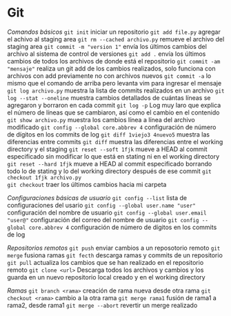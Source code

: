 # Git
_Comandos básicos_
`git init`                    iniciar un repositorio
`git add file.py`             agregar el achivo al staging area
`git rm --cached archivo.py`    remueve el archivo del staging area
`git commit -m "version 1"`   envía los últimos cambios del archivo al sistema de control de versiones
`git add .`                   envía los últimos cambios de todos los archivos de donde está el repositorio
`git commit -am "mensaje"`                   realiza un git add de los cambios realizados, solo funciona con archivos con add previamente no con archivos nuevos
`git commit -a`                   lo mismo que el comando de arriba pero levanta vim para ingresar el mensaje
`git log archivo.py`          muestra la lista de commits realizados en un archivo
`git log --stat --oneline`      muestra cambios detallados de cuántas líneas se agregaron y borraron en cada commit
`git log -p`      Log muy laro que explica el número de líneas que se cambiaron, así como el cambio en el contenido
`git show archivo.py`           muestra los cambios línea a línea del archivo modificado
`git config --global core.abbrev 4`  configuración de número de dígitos en los commits de log
`git diff 1viejo3 4nuevo5`           muestra las diferencias entre commits
`git diff`                          muestra las diferencias entre el working directory y el staging
`git reset --soft 1fjk`             mueve a HEAD al commit especificado sin modificar lo que está en stating ni en el working directory                    
`git reset --hard 1fjk`             mueve a HEAD al commit especificado borrando todo lo de stating y lo del working directory después de ese commit
`git checkout 1fjk archivo.py`                     
`git checkout`                     traer los últimos cambios hacia mi carpeta

_Configuraciones básicas de usuario_
`git config --list`                      lista de configuraciones del usario
`git config --global user.name "user"`   configuración del nombre de usuario
`git config --global user.email "user@"`  configuración del correo del nombre de usuario
`git config --global core.abbrev 4`  configuración de número de dígitos en los commits de log

_Repositorios remotos_
`git push`                    enviar cambios a un reposotorio remoto
`git merge`                   fusiona ramas
`git fecth`                   descarga ramas y commits de un repositorio 
`git pull`                    actualiza los cambios que se han realizado en el repositorio remoto
`git clone <url>`           Descarga todos los archivos y cambios y los guarda en un nuevo repositorio local creado y en el working directory

_Ramas_
`git branch <rama>`         creación de rama nueva desde otra rama
`git checkout <rama>`       cambio a la otra rama
`git merge rama1`       fusión de rama1 a rama2, desde rama1
`git merge --abort`       revertir un merge realizado

